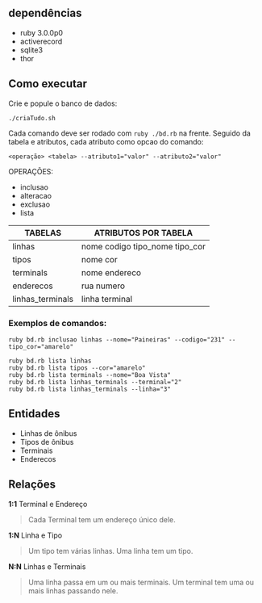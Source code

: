 ## dependências

- ruby 3.0.0p0
- activerecord
- sqlite3
- thor

## Como executar

Crie e popule o banco de dados:

```
./criaTudo.sh
```

Cada comando deve ser rodado com `ruby ./bd.rb` na frente. Seguido da tabela e atributos, cada atributo como opcao do comando:

```
<operação> <tabela> --atributo1="valor" --atributo2="valor"
```

OPERAÇÕES:

- inclusao
- alteracao
- exclusao
- lista

| TABELAS          | ATRIBUTOS POR TABELA           |
| ---------------- | ------------------------------ |
| linhas           | nome codigo tipo_nome tipo_cor |
| tipos            | nome cor                       |
| terminals        | nome endereco                  |
| enderecos        | rua numero                     |
| linhas_terminals | linha terminal                 |

### Exemplos de comandos:

```
ruby bd.rb inclusao linhas --nome="Paineiras" --codigo="231" --tipo_cor="amarelo"

ruby bd.rb lista linhas
ruby bd.rb lista tipos --cor="amarelo"
ruby bd.rb lista terminals --nome="Boa Vista"
ruby bd.rb lista linhas_terminals --terminal="2"
ruby bd.rb lista linhas_terminals --linha="3"

```

## Entidades

- Linhas de ônibus
- Tipos de ônibus
- Terminais
- Enderecos

## Relações

**1:1** Terminal e Endereço

> Cada Terminal tem um endereço único dele.

**1:N** Linha e Tipo

> Um tipo tem várias linhas.
> Uma linha tem um tipo.

**N:N** Linhas e Terminais

> Uma linha passa em um ou mais terminais.
> Um terminal tem uma ou mais linhas passando nele.
